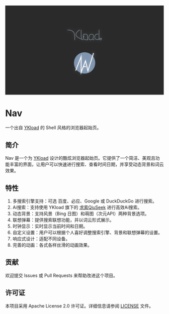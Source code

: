 ![YKload_OST](YKload_OST.png)

# Nav
 一个出自 [YKload](https://ykload.com) 的 Shell 风格的浏览器起始页。

## 简介

Nav 是一个为 [YKload](https://ykload.com) 设计的酷炫浏览器起始页。它提供了一个简洁、美观且功能丰富的界面，让用户可以快速进行搜索、查看时间日期，并享受动态背景和词云效果。

## 特性

1. 多搜索引擎支持：可选 百度、必应、Google 或 DuckDuckGo 进行搜索。
2. Ai搜索：支持使用 YKload 旗下的 [求索QiuSeek](https://qs.ykload.com) 进行高效Ai搜索。
3. 动态背景：支持风景（Bing 日图）和萌图（次元API）两种背景选项。
4. 联想弹幕：提供搜索联想功能，并以词云形式展示。
5. 时钟显示：实时显示当前时间和日期。
6. 自定义设置：用户可以根据个人喜好调整搜索引擎、背景和联想弹幕的设置。
7. 响应式设计：适配不同设备。
8. 完善的动画：各式各样丝滑的动画效果。

## 贡献

欢迎提交 Issues 或 Pull Requests 来帮助改进这个项目。

## 许可证

本项目采用 Apache License 2.0 许可证。详细信息请参阅 [LICENSE](LICENSE) 文件。
